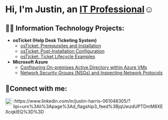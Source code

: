 
<h1>Hi, I'm Justin, an <a href=https://www.linkedin.com/in/justin-harris-061048305/?lipi=urn%3Ali%3Apage%3Ad_flagship3_feed%3BjqUwzdUPTDmM8XEXcqkIEQ%3D%3D>IT Professional</a>☺</h1>

<h2>👨‍💻 Information Technology Projects:</h2>

- <b>osTicket (Help Desk Ticketing System)</b>
  - [osTicket: Prerequisites and Installation](https://github.com/joshmadakorcc/osticket-prereqs)
  - [osTicket: Post-Installation Configuration](https://github.com/joshmadakorcc/post-install-config)
  - [osTicket: Ticket Lifecycle Examples](https://github.com/joshmadakorcc/ticket-lifecycle)
- <b>Microsoft Azure</b>
  - [Configuring On-premises Active Directory within Azure VMs](https://github.com/joshmadakorcc/configure-ad)
  - [Network Security Groups (NSGs) and Inspecting Network Protocols](https://github.com/joshmadakorcc/azure-network-protocols)

<h2>🤳Connect with me:</h2>
<img align="left" alt="Josh | LinkedIn" width="22px" src="https://cdn.jsdelivr.net/npm/simple-icons@v3/icons/linkedin.svg" />:https://www.linkedin.com/in/justin-harris-061048305/?lipi=urn%3Ali%3Apage%3Ad_flagship3_feed%3BjqUwzdUPTDmM8XEXcqkIEQ%3D%3D
<!--

-->
